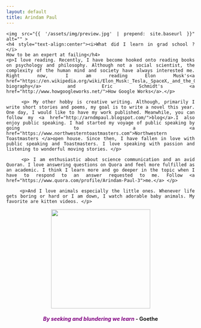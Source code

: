 ```yaml
---
layout: default
title: Arindam Paul
---
```


<div class="home" align="justify">

	<img src="{{ '/assets/img/preview.jpg' | prepend: site.baseurl }}" alt="" >
	<h4 style="text-align:center"><i>What did I learn in grad school ? </i>  
	How to be an expert at failing</h4>
	<p>I love reading. Recently, I have become hooked onto reading books on psychology and philosophy. Although not a social scientist, the complexity of the human mind and society have always interested me. Right now, I am reading Elon Musk's<a href="https://en.wikipedia.org/wiki/Elon_Musk:_Tesla,_SpaceX,_and_the_Quest_for_a_Fantastic_Future"> biography</a> and Eric Schmidt's <a href="http://www.howgoogleworks.net/">How Google Works</a>.</p>

		<p> My other hobby is creative writing. Although, primarily I write short stories and poems, my goal is to write a novel this year. One day, I would like to have my work published. Meanwhile, you can follow my <a href="http://arndmpaul.blogspot.com/">blog</a>.I also enjoy public speaking. I had started my voyage of public speaking by going to a <a href="https://www.northwesterntoastmasters.com">Northwestern Toastmasters </a>open house. Since then, I have fallen in love with public speaking and Toastmasters. I love speaking with passion and listening to wonderful moving stories. </p>

		<p> I am enthusiastic about science communication and an avid Quoran. I love answering questions on Quora and feel more fulfilled as an academic. I think I learn more and go deeper in the topic when I have to respond to an answer requested to me. Follow <a href="https://www.quora.com/profile/Arindam-Paul-3">me.</a> </p>

		<p>And I love animals especially the little ones. Whenever life gets boring or hard or I am down, I watch adorable baby animals. My favorite are kitten videos. </p>
<p align ="center"><img src="{{ '/assets/img/kitten.gif' | prepend: site.baseurl }}" alt="" height="265" ></p>

</div>
<h4 style="text-align:center"><font color="purple" ><i>By seeking and blundering we learn  </i></font>- Goethe</h4>
